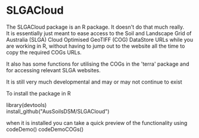 # SLGACloud

The SLGACloud package is an R package. It doesn't do that much really.  
It is essentially just meant to ease access to the Soil and Landscape Grid of Australia (SLGA) Cloud Optimised GeoTIFF (COG) DataStore URLs while you are working in R, without having to jump out to the website all the time to copy the required COGs URLs.  

It also has some functions for utilising the COGs in the 'terra' package and for accessing relevant SLGA websites.

It is still very much developmental and may or may not continue to exist

To install the package in R  
  
library(devtools)  
install_github("AusSoilsDSM/SLGACloud")

when it is installed you can take a quick preview of the functionality using
codeDemo()
codeDemoCOGs()
